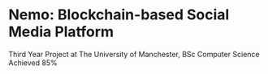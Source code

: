 # Nemo: Blockchain-based Social Media Platform 

Third Year Project at The University of Manchester, BSc Computer Science \
Achieved 85%
